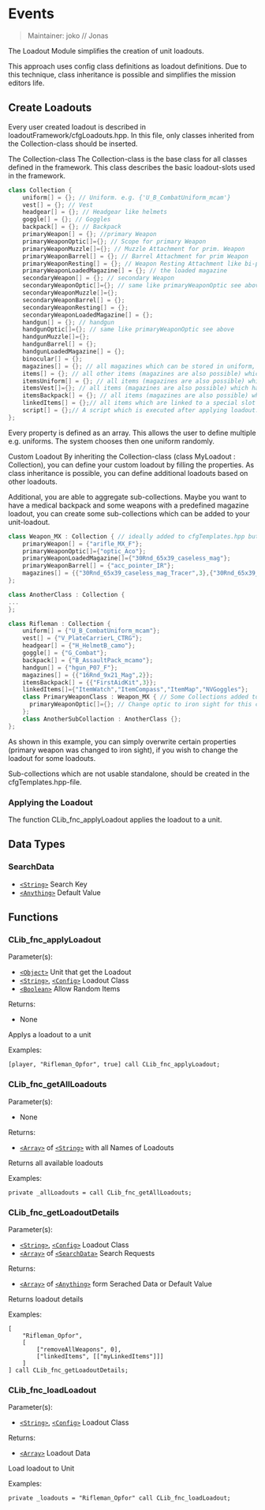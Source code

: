 # Events

> Maintainer: joko // Jonas

The Loadout Module simplifies the creation of unit loadouts.

This approach uses config class definitions as loadout definitions. Due to this technique, class inheritance is possible and simplifies the mission editors life.

## Create Loadouts

Every user created loadout is described in loadoutFramework/cfgLoadouts.hpp. In this file, only classes inherited from the Collection-class should be inserted.

The Collection-class
The Collection-class is the base class for all classes defined in the framework. This class describes the basic loadout-slots used in the framework.

```csharp
class Collection {
	uniform[] = {}; // Uniform. e.g. {'U_B_CombatUniform_mcam'}
	vest[] = {}; // Vest
	headgear[] = {}; // Headgear like helmets
	goggle[] = {}; // Goggles
	backpack[] = {}; // Backpack
	primaryWeapon[] = {}; //primary Weapon
	primaryWeaponOptic[]={}; // Scope for primary Weapon
	primaryWeaponMuzzle[]={}; // Muzzle Attachment for prim. Weapon
	primaryWeaponBarrel[] = {}; // Barrel Attachment for prim Weapon
	primaryWeaponResting[] = {}; // Weapon Resting Attachment like bi-pods
	primaryWeaponLoadedMagazine[] = {}; // the loaded magazine
	secondaryWeapon[] = {}; // secondary Weapon
	secondaryWeaponOptic[]={}; // same like primaryWeaponOptic see above
	secondaryWeaponMuzzle[]={};
	secondaryWeaponBarrel[] = {};
	secondaryWeaponResting[] = {};
	secondaryWeaponLoadedMagazine[] = {};
	handgun[] = {}; // handgun
	handgunOptic[]={}; // same like primaryWeaponOptic see above
	handgunMuzzle[]={};
	handgunBarrel[] = {};
	handgunLoadedMagazine[] = {};
	binocular[] = {};
	magazines[] = {}; // all magazines which can be stored in uniform, vest or backpack depending on space. E.g. {{"30Rnd_65x39_caseless_mag_Tracer",3},{"30Rnd_65x39_caseless_mag",6}}; for 3x 30 Rnd 6.5x39mm caseless Tracer and 6x 30 Rnd 6.5x39mm caseless magazines
	items[] = {}; // all other items (magazines are also possible) which can be stored in uniform, vest or backpack depending on space. Same definition like magazines[].
	itemsUniform[] = {}; // all items (magazines are also possible) which have to be stored in uniform. Same definition like magazines[].
	itemsVest[]={}; // all items (magazines are also possible) which have to be stored in vest. Same definition like magazines[].
	itemsBackpack[] = {}; // all items (magazines are also possible) which have to be stored in backpack. Same definition like magazines[].
	linkedItems[] = {};// all items which are linked to a special slot (NVG, Map, Watch etc.). E.g. {"ItemWatch","ItemCompass","ItemMap","NVGoggles"};
	script[] = {};// A script which is executed after applying loadout.
};
```

Every property is defined as an array. This allows the user to define multiple e.g. uniforms. The system chooses then one uniform randomly.

Custom Loadout
By inheriting the Collection-class (class MyLoadout : Collection), you can define your custom loadout by filling the properties. As class inheritance is possible, you can define additional loadouts based on other loadouts.

Additional, you are able to aggregate sub-collections. Maybe you want to have a medical backpack and some weapons with a predefined magazine loadout, you can create some sub-collections which can be added to your unit-loadout.
```csharp
class Weapon_MX : Collection { // ideally added to cfgTemplates.hpp but not necessary
	primaryWeapon[] = {"arifle_MX_F"};
	primaryWeaponOptic[]={"optic_Aco"};
	primaryWeaponLoadedMagazine[]={"30Rnd_65x39_caseless_mag"};
	primaryWeaponBarrel[] = {"acc_pointer_IR"};
	magazines[] = {{"30Rnd_65x39_caseless_mag_Tracer",3},{"30Rnd_65x39_caseless_mag",6}};
};

class AnotherClass : Collection {
...
};

class Rifleman : Collection {
	uniform[] = {"U_B_CombatUniform_mcam"};
	vest[] = {"V_PlateCarrierL_CTRG"};
	headgear[] = {"H_HelmetB_camo"};
	goggle[] = {"G_Combat"};
	backpack[] = {"B_AssaultPack_mcamo"};
	handgun[] = {"hgun_P07_F"};
	magazines[] = {{"16Rnd_9x21_Mag",2}};
	itemsBackpack[] = {{"FirstAidKit",3}};
	linkedItems[]={"ItemWatch","ItemCompass","ItemMap","NVGoggles"};
	class PrimaryWeaponClass : Weapon_MX { // Some Collections added to Rifleman Collection
	  primaryWeaponOptic[]={}; // Change optic to iron sight for this collection
	};
	class AnotherSubCollaction : AnotherClass {};
};
```
As shown in this example, you can simply overwrite certain properties (primary weapon was changed to iron sight), if you wish to change the loadout for some loadouts.

Sub-collections which are not usable standalone, should be created in the cfgTemplates.hpp-file.

### Applying the Loadout
The function CLib_fnc_applyLoadout applies the loadout to a unit.

## Data Types

### SearchData
* [`<String>`] Search Key
* [`<Anything>`] Default Value

## Functions

### CLib_fnc_applyLoadout

Parameter(s):
* [`<Object>`] Unit that get the Loadout
* [`<String>`], [`<Config>`] Loadout Class
* [`<Boolean>`] Allow Random Items

Returns:
* None

Applys a loadout to a unit

Examples:

```sqf
[player, "Rifleman_Opfor", true] call CLib_fnc_applyLoadout;
```

### CLib_fnc_getAllLoadouts

Parameter(s):
* None

Returns:
* [`<Array>`] of [`<String>`] with all Names of Loadouts

Returns all available loadouts

Examples:

```sqf
private _allLoadouts = call CLib_fnc_getAllLoadouts;
```

### CLib_fnc_getLoadoutDetails

Parameter(s):
* [`<String>`], [`<Config>`] Loadout Class
* [`<Array>`] of [`<SearchData>`] Search Requests

Returns:
* [`<Array>`] of [`<Anything>`] form Serached Data or Default Value

Returns loadout details

Examples:

```sqf
[
    "Rifleman_Opfor",
    [
        ["removeAllWeapons", 0],
        ["linkedItems", [["myLinkedItems"]]]
    ]
] call CLib_fnc_getLoadoutDetails;
```

### CLib_fnc_loadLoadout

Parameter(s):
* [`<String>`], [`<Config>`] Loadout Class

Returns:
* [`<Array>`] Loadout Data

Load loadout to Unit

Examples:

```sqf
private _loadouts = "Rifleman_Opfor" call CLib_fnc_loadLoadout;
```

[`<SearchData>`]: #SearchData
[`<Control>`]: https://community.bistudio.com/wiki/Control
[`<Anything>`]: https://community.bistudio.com/wiki/Anything
[`<Config>`]: https://community.bistudio.com/wiki/Config
[`<Object>`]: https://community.bistudio.com/wiki/Object
[`<String>`]: https://community.bistudio.com/wiki/String
[`<Number>`]: https://community.bistudio.com/wiki/Number
[`<Array>`]: https://community.bistudio.com/wiki/Array
[`<Position>`]: https://community.bistudio.com/wiki/Position
[`<Color>`]: https://community.bistudio.com/wiki/Color
[`<Boolean>`]: https://community.bistudio.com/wiki/Boolean
[`<Code>`]: https://community.bistudio.com/wiki/Code
[`<Group>`]: https://community.bistudio.com/wiki/Group
[`<Location>`]: https://community.bistudio.com/wiki/Location
[`<Structured Text>`]: https://community.bistudio.com/wiki/Structured_Text
[`<Waypoint>`]: https://community.bistudio.com/wiki/Waypoint
[`<Task>`]: https://community.bistudio.com/wiki/Task
